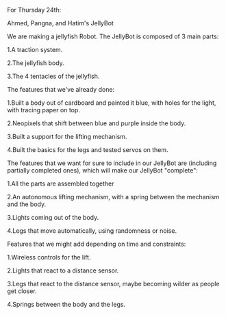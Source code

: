 For Thursday 24th:


Ahmed, Pangna, and Hatim's JellyBot


We are making a jellyfish Robot. The JellyBot is composed of 3 main parts:

1.A traction system.

2.The jellyfish body.

3.The 4 tentacles of the jellyfish.


The features that we've already done:

1.Built a body out of cardboard and painted it blue, with holes for the light, with tracing paper on top.

2.Neopixels that shift between blue and purple inside the body.

3.Built a support for the lifting mechanism.

4.Built the basics for the legs and tested servos on them. 


The features that we want for sure to include in our JellyBot are (including partially completed ones), which will make our JellyBot "complete":

1.All the parts are assembled together

2.An autonomous lifting mechanism, with a spring between the mechanism and the body.

3.Lights coming out of the body.

4.Legs that move automatically, using randomness or noise.


Features that we might add depending on time and constraints:

1.Wireless controls for the lift.

2.Lights that react to a distance sensor.

3.Legs that react to the distance sensor, maybe becoming wilder as people get closer.

4.Springs between the body and the legs.
